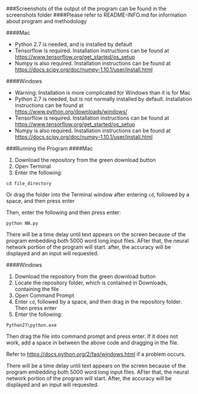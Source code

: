 ###Screenshots of the output of the program can be found in the screenshots folder
####Please refer to README-INFO.md for information about program and methodology

####Mac

* Python 2.7 is needed, and is installed by default
* Tensorflow is required. Installation instructions can be found at https://www.tensorflow.org/get_started/os_setup
* Numpy is also required. Installation instructions can be found at https://docs.scipy.org/doc/numpy-1.10.1/user/install.html

####Windows
* Warning: Installation is more complicated for Windows than it is for Mac
* Python 2.7 is needed, but is not normally installed by default. Installation instructions can be found at https://www.python.org/downloads/windows/
* Tensorflow is required. Installation instructions can be found at https://www.tensorflow.org/get_started/os_setup
* Numpy is also required. Installation instructions can be found at https://docs.scipy.org/doc/numpy-1.10.1/user/install.html

###Running the Program
####Mac
1. Download the repository from the green download button
2. Open Terminal
3. Enter the following:
```
cd file_directory
```
Or drag the folder into the Terminal window after entering `cd`, followed by a space, and then press enter

Then, enter the following and then press enter:

```
python NN.py
```
There will be a time delay until text appears on the screen because of the program embedding both 5000 word long input files. AFter that, the neural network portion of the program will start. after, the accuracy will be displayed and an input will requested.

####Windows
1. Download the repository from the green download button
3. Locate the repository folder, which is contained in Downloads, containing the file
2. Open Command Prompt
3. Enter `cd`, followed by a space, and then drag in the repository folder. Then press enter
4. Enter the following:
```
Python27\python.exe 
```
Then drag the file into command prompt and press enter. If it does not work, add a space in between the above code and dragging in the file.

Refer to https://docs.python.org/2/faq/windows.html if a problem occurs.

There will be a time delay until text appears on the screen because of the program embedding both 5000 word long input files. AFter that, the neural network portion of the program will start. After, the accuracy will be displayed and an input will requested.






